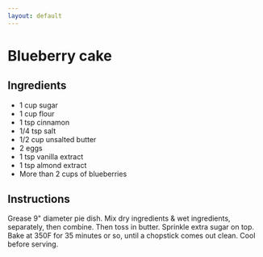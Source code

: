 ```yaml
---
layout: default
---
```

# Blueberry cake
## Ingredients
* 1 cup sugar
* 1 cup flour
* 1 tsp cinnamon
* 1/4 tsp salt
* 1/2 cup unsalted butter
* 2 eggs
* 1 tsp vanilla extract
* 1 tsp almond extract
* More than 2 cups of blueberries

## Instructions
Grease 9" diameter pie dish. Mix dry ingredients & wet ingredients, separately, then combine. Then toss in butter. Sprinkle extra sugar on top. Bake at 350F for 35 minutes or so, until a chopstick comes out clean. Cool before serving.
